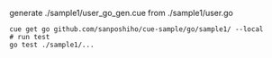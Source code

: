 generate ./sample1/user_go_gen.cue from ./sample1/user.go

```shell
cue get go github.com/sanposhiho/cue-sample/go/sample1/ --local
# run test
go test ./sample1/...
```
